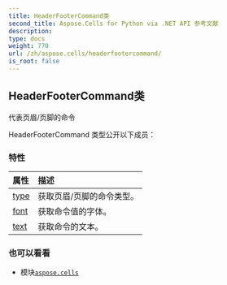 ```yaml
---
title: HeaderFooterCommand类
second_title: Aspose.Cells for Python via .NET API 参考文献
description:
type: docs
weight: 770
url: /zh/aspose.cells/headerfootercommand/
is_root: false
---
```

## HeaderFooterCommand类
代表页眉/页脚的命令



HeaderFooterCommand 类型公开以下成员：

### 特性
|属性|描述|
| :- | :- |
| [type](/cells/python-net/zh/aspose.cells/headerfootercommand/type) |获取页眉/页脚的命令类型。|
| [font](/cells/python-net/zh/aspose.cells/headerfootercommand/font) |获取命令值的字体。|
| [text](/cells/python-net/zh/aspose.cells/headerfootercommand/text) |获取命令的文本。|



### 也可以看看
* 模块[`aspose.cells`](..)

